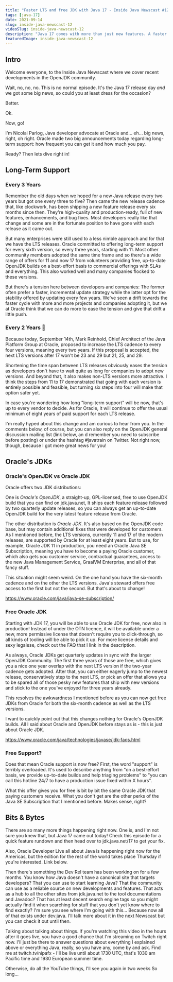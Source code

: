 ```yaml
---
title: "Faster LTS and free JDK with Java 17 - Inside Java Newscast #12"
tags: [java-17]
date: 2021-09-14
slug: inside-java-newscast-12
videoSlug: inside-java-newscast-12
description: "Java 17 comes with more than just new features. A faster LTS cadence and free Oracle JDK make this the best-supported modern release ever."
featuredImage: inside-java-newscast-12
---
```


## Intro

Welcome everyone, to the Inside Java Newscast where we cover recent developments in the OpenJDK community.

Wait, no, no, no.
This is no normal episode.
It's the Java 17 release day _and_ we got some big news, so could you at least dress for the occasion?

Better.

Ok.

Now, go!

I'm Nicolai Parlog, Java developer advocate at Oracle and... eh... big news, right, oh right.
Oracle made two big announcements today regarding long-term support: how frequent you can get it and how much you pay.

Ready?
Then lets dive right in!


## Long-Term Support

### Every 3 Years

Remember the old days when we hoped for a new Java release every two years but got one every three to five?
Then came the new release cadence that, like clockwork, has been shipping a new feature release every six months since then.
They're high-quality and production-ready, full of new features, enhancements, and bug fixes.
Most developers really like that change and some are in the fortunate position to have gone with each release as it came out.

But many enterprises were still used to a less nimble approach and for that we have the LTS releases.
Oracle committed to offering long-term support for every sixth version, so every three years, starting with 11.
Most other community members adopted the same time frame and so there's a wide range of offers for 11 and now 17 from volunteers providing free, up-to-date OpenJDK builds on a best-effort basis to commercial offerings with SLAs and everything.
This also worked well and many companies flocked to these versions.

But there's a tension here between developers and companies:
The former often prefer a faster, incremental update strategy while the latter opt for the stability offered by updating every few years.
We've seen a drift towards the faster cycle with more and more projects and companies adopting it, but we at Oracle think that we can do more to ease the tension and give that drift a little push.

### Every 2 Years 🤯

Because today, September 14th, Mark Reinhold, Chief Architect of the Java Platform Group at Oracle, proposed to increase the LTS cadence to every four versions, meaning every two years.
If this proposal is accepted, the next LTS versions after 17 won't be 23 and 29 but 21, 25, and 29.

Shortening the time span between LTS releases obviously eases the tension as developers don't have to wait quite as long for companies to adopt new versions.
And beyond that, it also makes non-LTS versions more attractive.
I think the steps from 11 to 17 demonstrated that going with each version is entirely possible and feasible, but turning six steps into four will make that option safer yet.

In case you're wondering how long "long-term support" will be now, that's up to every vendor to decide.
As for Oracle, it will continue to offer the usual minimum of eight years of paid support for each LTS release.

I'm really hyped about this change and am curious to hear from you.
In the comments below, of course, but you can also reply on the OpenJDK general discussion mailing list (link below, an d remember you need to subscribe before posting) or under the hashtag #javatrain on Twitter.
Not right now, though, because I got more great news for you!


## Oracle's JDKs

### Oracle's OpenJDK vs Oracle JDK

Oracle offers two JDK distributions:

One is _Oracle's OpenJDK_, a straight-up, GPL-licensed, free to use OpenJDK build that you can find on jdk.java.net,
It ships each feature release followed by two quarterly update releases, so you can always get an up-to-date OpenJDK build for the very latest feature release from Oracle.

The other distribution is _Oracle JDK_.
It's also based on the OpenJDK code base, but may contain additional fixes that were developed for customers.
As I mentioned before, the LTS versions, currently 11 and 17 of the modern releases, are supported by Oracle for at least eight years.
But to use, for example, Oracle JDK 11 in production, you need an Oracle Java SE Subscription, meaning you have to become a paying Oracle customer, which also gets you customer service, contractual guarantees, access to the new Java Management Service, GraalVM Enterprise, and all of that fancy stuff.

This situation might seem weird.
On the one hand you have the six-month cadence and on the other the LTS versions.
Java's steward offers free access to the first but not the second.
But that's about to change!

https://www.oracle.com/java/java-se-subscription/

### Free Oracle JDK

Starting with JDK 17, you will be able to use Oracle JDK for free, now also in production!
Instead of under the OTN licence, it will be available under a new, more permissive license that doesn't require you to click-through, so all kinds of tooling will be able to pick it up.
For more license details and sexy legalese, check out the FAQ that I link in the description.

As always, Oracle JDKs get quarterly updates in sync with the larger OpenJDK Community.
The first three years of those are free, which gives you a nice one year overlap with the next LTS version if the two-year cadence gets adopted.
After that, you can either eagerly jump to the newest release, conservatively step to the next LTS, or pick an offer that allows you to be spared all of those pesky new features that ship with new versions and stick to the one you've enjoyed for three years already.

This resolves the awkwardness I mentioned before as you can now get free JDKs from Oracle for both the six-month cadence as well as the LTS versions.

I want to quickly point out that this changes nothing for Oracle's OpenJDK builds.
All I said about Oracle and OpenJDK before stays as is - this is just about Oracle JDK.

https://www.oracle.com/java/technologies/javase/jdk-faqs.html

### Free Support?

Does that mean Oracle support is now free?
First, the word "support" is terribly overloaded.
It's used to describe anything from "on a best-effort basis, we provide up-to-date builds and help triaging problems" to "you can call this hotline 24/7 to have a production issue fixed within X hours".

What this offer gives you for free is bit by bit the same Oracle JDK that paying customers receive.
What you don't get are the other perks of the Java SE Subscription that I mentioned before.
Makes sense, right?


## Bits & Bytes

There are so many more things happening right now.
One is, and I'm not sure you knew that, but Java 17 came out today!
Check this episode for a quick feature rundown and then head over to jdk.java.net/17 to get your fix.

Also, Oracle Developer Live all about Java is happening right now for the Americas, but the edition for the rest of the world takes place Thursday if you're interested.
Link below.

Then there's something the Dev Rel team has been working on for a few months.
You know how Java doesn't have a canonical site that targets developers?
That you can use to start learning Java?
That the community can use as a reliable source on new developments and features.
That acts as a hub to all the other sites from jdk.java.net to the tool documentations and Javadoc?
That has at least decent search engine tags so you might actually find it when searching for stuff that you don't yet know where to find exactly?
I'm sure you see where I'm going with this...
Because now all of that exists under dev.java.
I'll talk more about it in the next Newscast but you can check it out until then.

Talking about talking about things.
If you're watching this video in the hours after it goes live, you have a good chance that I'm streaming on Twitch right now.
I'll just be there to answer questions about everything I explained above or everything Java, really, so you have any, come by and ask.
Find me at twitch.tv/nipafx - I'll be live until about 1730  UTC, that's 1030 am Pacific time and 1930 European summer time.

Otherwise, do all the YouTube things, I'll see you again in two weeks
So long...

